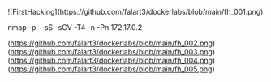 <p align="center">![FirstHacking](https://github.com/falart3/dockerlabs/blob/main/fh_001.png)</p>

nmap -p- -sS -sCV -T4 -n -Pn 172.17.0.2

(https://github.com/falart3/dockerlabs/blob/main/fh_002.png)
(https://github.com/falart3/dockerlabs/blob/main/fh_003.png)
(https://github.com/falart3/dockerlabs/blob/main/fh_004.png)
(https://github.com/falart3/dockerlabs/blob/main/fh_005.png)
